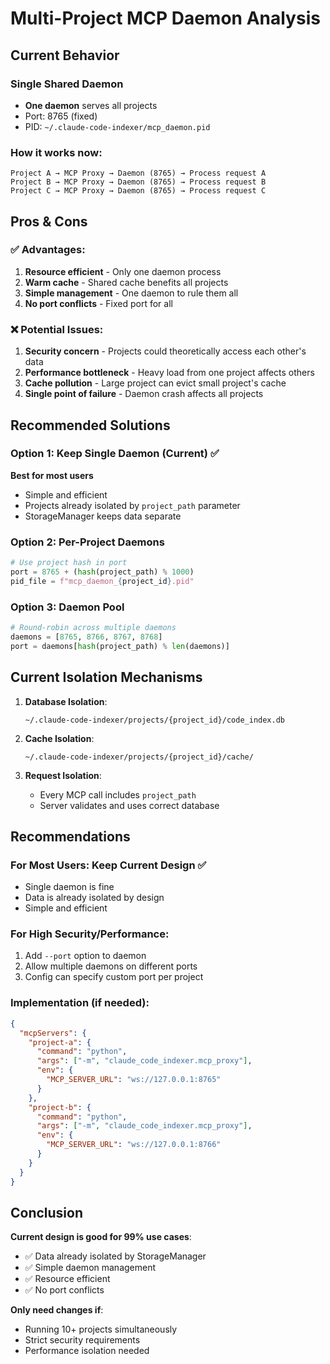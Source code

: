 # Multi-Project MCP Daemon Analysis

## Current Behavior

### Single Shared Daemon
- **One daemon** serves all projects
- Port: 8765 (fixed)
- PID: `~/.claude-code-indexer/mcp_daemon.pid`

### How it works now:
```
Project A → MCP Proxy → Daemon (8765) → Process request A
Project B → MCP Proxy → Daemon (8765) → Process request B
Project C → MCP Proxy → Daemon (8765) → Process request C
```

## Pros & Cons

### ✅ Advantages:
1. **Resource efficient** - Only one daemon process
2. **Warm cache** - Shared cache benefits all projects
3. **Simple management** - One daemon to rule them all
4. **No port conflicts** - Fixed port for all

### ❌ Potential Issues:
1. **Security concern** - Projects could theoretically access each other's data
2. **Performance bottleneck** - Heavy load from one project affects others
3. **Cache pollution** - Large project can evict small project's cache
4. **Single point of failure** - Daemon crash affects all projects

## Recommended Solutions

### Option 1: Keep Single Daemon (Current) ✅
**Best for most users**
- Simple and efficient
- Projects already isolated by `project_path` parameter
- StorageManager keeps data separate

### Option 2: Per-Project Daemons
```python
# Use project hash in port
port = 8765 + (hash(project_path) % 1000)
pid_file = f"mcp_daemon_{project_id}.pid"
```

### Option 3: Daemon Pool
```python
# Round-robin across multiple daemons
daemons = [8765, 8766, 8767, 8768]
port = daemons[hash(project_path) % len(daemons)]
```

## Current Isolation Mechanisms

1. **Database Isolation**:
   ```
   ~/.claude-code-indexer/projects/{project_id}/code_index.db
   ```

2. **Cache Isolation**:
   ```
   ~/.claude-code-indexer/projects/{project_id}/cache/
   ```

3. **Request Isolation**:
   - Every MCP call includes `project_path`
   - Server validates and uses correct database

## Recommendations

### For Most Users: Keep Current Design ✅
- Single daemon is fine
- Data is already isolated by design
- Simple and efficient

### For High Security/Performance:
1. Add `--port` option to daemon
2. Allow multiple daemons on different ports
3. Config can specify custom port per project

### Implementation (if needed):
```json
{
  "mcpServers": {
    "project-a": {
      "command": "python",
      "args": ["-m", "claude_code_indexer.mcp_proxy"],
      "env": {
        "MCP_SERVER_URL": "ws://127.0.0.1:8765"
      }
    },
    "project-b": {
      "command": "python", 
      "args": ["-m", "claude_code_indexer.mcp_proxy"],
      "env": {
        "MCP_SERVER_URL": "ws://127.0.0.1:8766"
      }
    }
  }
}
```

## Conclusion

**Current design is good for 99% use cases**:
- ✅ Data already isolated by StorageManager
- ✅ Simple daemon management
- ✅ Resource efficient
- ✅ No port conflicts

**Only need changes if**:
- Running 10+ projects simultaneously
- Strict security requirements
- Performance isolation needed
